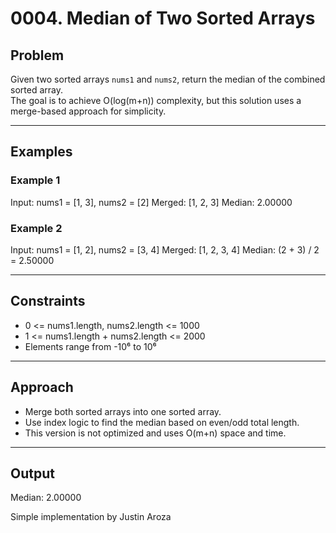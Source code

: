 # 0004. Median of Two Sorted Arrays

## Problem

Given two sorted arrays `nums1` and `nums2`, return the median of the combined sorted array.  
The goal is to achieve O(log(m+n)) complexity, but this solution uses a merge-based approach for simplicity.

---

## Examples

### Example 1

Input: nums1 = [1, 3], nums2 = [2]
Merged: [1, 2, 3]
Median: 2.00000

### Example 2

Input: nums1 = [1, 2], nums2 = [3, 4]
Merged: [1, 2, 3, 4]
Median: (2 + 3) / 2 = 2.50000

---

## Constraints

- 0 <= nums1.length, nums2.length <= 1000
- 1 <= nums1.length + nums2.length <= 2000
- Elements range from -10⁶ to 10⁶

---

## Approach

- Merge both sorted arrays into one sorted array.
- Use index logic to find the median based on even/odd total length.
- This version is not optimized and uses O(m+n) space and time.

---

## Output

Median: 2.00000

Simple implementation by Justin Aroza
